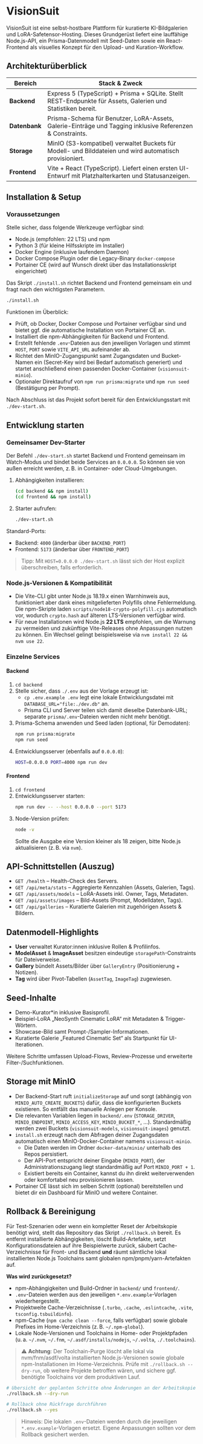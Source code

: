 # VisionSuit

VisionSuit ist eine selbst-hostbare Plattform für kuratierte KI-Bildgalerien und LoRA-Safetensor-Hosting. Dieses Grundgerüst
liefert eine lauffähige Node.js-API, ein Prisma-Datenmodell mit Seed-Daten sowie ein React-Frontend als visuelles Konzept für
den Upload- und Kuration-Workflow.

## Architekturüberblick

| Bereich       | Stack & Zweck                                                                                   |
| ------------- | ----------------------------------------------------------------------------------------------- |
| **Backend**   | Express 5 (TypeScript) + Prisma + SQLite. Stellt REST-Endpunkte für Assets, Galerien und Statistiken bereit. |
| **Datenbank** | Prisma-Schema für Benutzer, LoRA-Assets, Galerie-Einträge und Tagging inklusive Referenzen & Constraints.    |
| **Storage**   | MinIO (S3-kompatibel) verwaltet Buckets für Modell- und Bilddateien und wird automatisch provisioniert.      |
| **Frontend**  | Vite + React (TypeScript). Liefert einen ersten UI-Entwurf mit Platzhalterkarten und Statusanzeigen.         |

## Installation & Setup

### Voraussetzungen

Stelle sicher, dass folgende Werkzeuge verfügbar sind:

- Node.js (empfohlen: 22 LTS) und npm
- Python 3 (für kleine Hilfsskripte im Installer)
- Docker Engine (inklusive laufendem Daemon)
- Docker Compose Plugin oder die Legacy-Binary `docker-compose`
- Portainer CE (wird auf Wunsch direkt über das Installationsskript eingerichtet)

Das Skript `./install.sh` richtet Backend und Frontend gemeinsam ein und fragt nach den wichtigsten Parametern.

```bash
./install.sh
```

Funktionen im Überblick:

- Prüft, ob Docker, Docker Compose und Portainer verfügbar sind und bietet ggf. die automatische Installation von Portainer CE an.
- Installiert die npm-Abhängigkeiten für Backend und Frontend.
- Erstellt fehlende `.env`-Dateien aus den jeweiligen Vorlagen und stimmt `HOST`, `PORT` sowie `VITE_API_URL` aufeinander ab.
- Richtet den MinIO-Zugangspunkt samt Zugangsdaten und Bucket-Namen ein (Secret-Key wird bei Bedarf automatisch generiert) und startet anschließend einen passenden Docker-Container (`visionsuit-minio`).
- Optionaler Direktaufruf von `npm run prisma:migrate` und `npm run seed` (Bestätigung per Prompt).

Nach Abschluss ist das Projekt sofort bereit für den Entwicklungsstart mit `./dev-start.sh`.

## Entwicklung starten

### Gemeinsamer Dev-Starter

Der Befehl `./dev-start.sh` startet Backend und Frontend gemeinsam im Watch-Modus und bindet beide Services an `0.0.0.0`.
So können sie von außen erreicht werden, z. B. in Container- oder Cloud-Umgebungen.

1. Abhängigkeiten installieren:
   ```bash
   (cd backend && npm install)
   (cd frontend && npm install)
   ```
2. Starter aufrufen:
   ```bash
   ./dev-start.sh
   ```

Standard-Ports:
- Backend: `4000` (änderbar über `BACKEND_PORT`)
- Frontend: `5173` (änderbar über `FRONTEND_PORT`)

> Tipp: Mit `HOST=0.0.0.0 ./dev-start.sh` lässt sich der Host explizit überschreiben, falls erforderlich.

### Node.js-Versionen & Kompatibilität

- Die Vite-CLI gibt unter Node.js 18.19.x einen Warnhinweis aus, funktioniert aber dank eines mitgelieferten
  Polyfills ohne Fehlermeldung. Die npm-Skripte laden `scripts/node18-crypto-polyfill.cjs` automatisch vor,
  wodurch `crypto.hash` auf älteren LTS-Versionen verfügbar wird.
- Für neue Installationen wird Node.js **22 LTS** empfohlen, um die Warnung zu vermeiden und zukünftige Vite-Releases
  ohne Anpassungen nutzen zu können. Ein Wechsel gelingt beispielsweise via `nvm install 22 && nvm use 22`.


### Einzelne Services

#### Backend
1. `cd backend`
2. Stelle sicher, dass `./.env` aus der Vorlage erzeugt ist:
   - `cp .env.example .env` legt eine lokale Entwicklungsdatei mit `DATABASE_URL="file:./dev.db"` an.
   - Prisma CLI und Server teilen sich damit dieselbe Datenbank-URL; separate `prisma/.env`-Dateien werden nicht mehr benötigt.
3. Prisma-Schema anwenden und Seed laden (optional, für Demodaten):
   ```bash
   npm run prisma:migrate
   npm run seed
   ```
4. Entwicklungsserver (ebenfalls auf `0.0.0.0`):
   ```bash
   HOST=0.0.0.0 PORT=4000 npm run dev
   ```

#### Frontend
1. `cd frontend`
2. Entwicklungsserver starten:
   ```bash
   npm run dev -- --host 0.0.0.0 --port 5173
   ```
3. Node-Version prüfen:
   ```bash
   node -v
   ```
   Sollte die Ausgabe eine Version kleiner als 18 zeigen, bitte Node.js aktualisieren (z. B. via `nvm`).

## API-Schnittstellen (Auszug)
- `GET /health` – Health-Check des Servers.
- `GET /api/meta/stats` – Aggregierte Kennzahlen (Assets, Galerien, Tags).
- `GET /api/assets/models` – LoRA-Assets inkl. Owner, Tags, Metadaten.
- `GET /api/assets/images` – Bild-Assets (Prompt, Modelldaten, Tags).
- `GET /api/galleries` – Kuratierte Galerien mit zugehörigen Assets & Bildern.

## Datenmodell-Highlights
- **User** verwaltet Kurator:innen inklusive Rollen & Profilinfos.
- **ModelAsset** & **ImageAsset** besitzen eindeutige `storagePath`-Constraints für Dateiverweise.
- **Gallery** bündelt Assets/Bilder über `GalleryEntry` (Positionierung + Notizen).
- **Tag** wird über Pivot-Tabellen (`AssetTag`, `ImageTag`) zugewiesen.

## Seed-Inhalte
- Demo-Kurator*in inklusive Basisprofil.
- Beispiel-LoRA „NeoSynth Cinematic LoRA“ mit Metadaten & Trigger-Wörtern.
- Showcase-Bild samt Prompt-/Sampler-Informationen.
- Kuratierte Galerie „Featured Cinematic Set“ als Startpunkt für UI-Iterationen.

Weitere Schritte umfassen Upload-Flows, Review-Prozesse und erweiterte Filter-/Suchfunktionen.

## Storage mit MinIO

- Der Backend-Start ruft `initializeStorage` auf und sorgt (abhängig von `MINIO_AUTO_CREATE_BUCKETS`) dafür, dass die konfigurierten
  Buckets existieren. So entfällt das manuelle Anlegen per Konsole.
- Die relevanten Variablen liegen in `backend/.env` (`STORAGE_DRIVER`, `MINIO_ENDPOINT`, `MINIO_ACCESS_KEY`, `MINIO_BUCKET_*`, …).
  Standardmäßig werden zwei Buckets (`visionsuit-models`, `visionsuit-images`) genutzt.
- `install.sh` erzeugt nach dem Abfragen deiner Zugangsdaten automatisch einen MinIO-Docker-Container namens `visionsuit-minio`.
  - Die Daten werden im Ordner `docker-data/minio/` unterhalb des Repos persistiert.
  - Der API-Port entspricht deiner Eingabe (`MINIO_PORT`), der Administrationszugang liegt standardmäßig auf Port `MINIO_PORT + 1`.
  - Existiert bereits ein Container, kannst du ihn direkt weiterverwenden oder komfortabel neu provisionieren lassen.
- Portainer CE lässt sich im selben Schritt (optional) bereitstellen und bietet dir ein Dashboard für MinIO und weitere Container.

## Rollback & Bereinigung

Für Test-Szenarien oder wenn ein kompletter Reset der Arbeitskopie benötigt wird, stellt das Repository das Skript
`./rollback.sh` bereit. Es entfernt installierte Abhängigkeiten, löscht Build-Artefakte, setzt Konfigurationsdateien auf ihre
Beispielwerte zurück, säubert Cache-Verzeichnisse für Front- und Backend **und** räumt sämtliche lokal installierten Node.js
Toolchains samt globalen npm/pnpm/yarn-Artefakten auf.

**Was wird zurückgesetzt?**

- npm-Abhängigkeiten und Build-Ordner in `backend/` und `frontend/`.
- `.env`-Dateien werden aus den jeweiligen `*.env.example`-Vorlagen wiederhergestellt.
- Projektweite Cache-Verzeichnisse (`.turbo`, `.cache`, `.eslintcache`, `.vite`, `tsconfig.tsbuildinfo`).
- npm-Cache (`npm cache clean --force`, falls verfügbar) sowie globale Prefixes im Home-Verzeichnis (z. B. `~/.npm-global`).
- Lokale Node-Versionen und Toolchains in Home- oder Projektpfaden (u. a. `~/.nvm`, `~/.fnm`, `~/.asdf/installs/nodejs`,
  `~/.volta`, `./.toolchains`).

> ⚠️ **Achtung**: Der Toolchain-Purge löscht alle lokal via nvm/fnm/asdf/volta installierten Node.js-Versionen sowie globale
> npm-Installationen im Home-Verzeichnis. Prüfe mit `./rollback.sh --dry-run`, ob weitere Projekte betroffen wären, und sichere
> ggf. benötigte Toolchains vor dem produktiven Lauf.

```bash
# Übersicht der geplanten Schritte ohne Änderungen an der Arbeitskopie
./rollback.sh --dry-run

# Rollback ohne Rückfrage durchführen
./rollback.sh --yes
```

> Hinweis: Die lokalen `.env`-Dateien werden durch die jeweiligen `*.env.example`-Vorlagen ersetzt. Eigene Anpassungen sollten
> vor dem Rollback gesichert werden.
